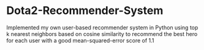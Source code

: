 # Dota2-Recommender-System
Implemented my own user-based recommender system in Python using top k nearest neighbors based on cosine similarity to recommend the best hero for each user with a good mean-squared-error score of 1.1
